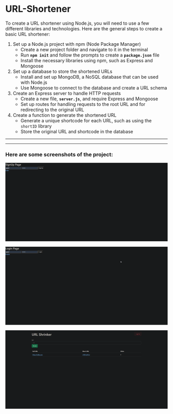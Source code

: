 # URL-Shortener

To create a URL shortener using Node.js, you will need to use a few different libraries and technologies. Here are the general steps to create a basic URL shortener:

1. Set up a Node.js project with npm (Node Package Manager)
    - Create a new project folder and navigate to it in the terminal
    - Run **`npm init`** and follow the prompts to create a **`package.json`** file
    - Install the necessary libraries using npm, such as Express and Mongoose
2. Set up a database to store the shortened URLs
    - Install and set up MongoDB, a NoSQL database that can be used with Node.js
    - Use Mongoose to connect to the database and create a URL schema
3. Create an Express server to handle HTTP requests
    - Create a new file, **`server.js`**, and require Express and Mongoose
    - Set up routes for handling requests to the root URL and for redirecting to the original URL
4. Create a function to generate the shortened URL
    - Generate a unique shortcode for each URL, such as using the `shortID` library
    - Store the original URL and shortcode in the database

---

---

### Here are some screenshots of the project:

![Sign Up Page](img/signup.png)

![Login Page](img/login.png)

![Home Page](img/home.png)